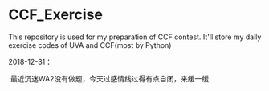 # CCF_Exercise
This repository is used for my preparation of CCF contest. It'll store my daily exercise codes of UVA and CCF(most by Python)



2018-12-31：

​	最近沉迷WA2没有做题，今天过感情线过得有点自闭，来缓一缓